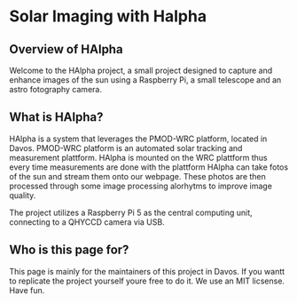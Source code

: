 # Solar Imaging with Halpha

## Overview of HAlpha 
Welcome to the HAlpha project, a small project designed to capture and enhance images of the sun using a Raspberry Pi, a small telescope and an astro fotography camera. 

## What is HAlpha?
HAlpha is a system that leverages the PMOD-WRC platform, located in Davos. PMOD-WRC platform is an automated solar tracking and measurement plattform. HAlpha is mounted on the WRC plattform thus every  time measurements are done with the plattform HAlpha can take fotos of the sun and stream them onto our webpage. These photos are then processed through some image processing alorhytms to improve image quality.

The project utilizes a Raspberry Pi 5 as the central computing unit, connecting to a QHYCCD camera via USB.

## Who is this page for?
This page is mainly for the maintainers of this project in Davos. If you wantt to replicate the project yourself youre free to do it. We use an MIT licsense. Have fun.


